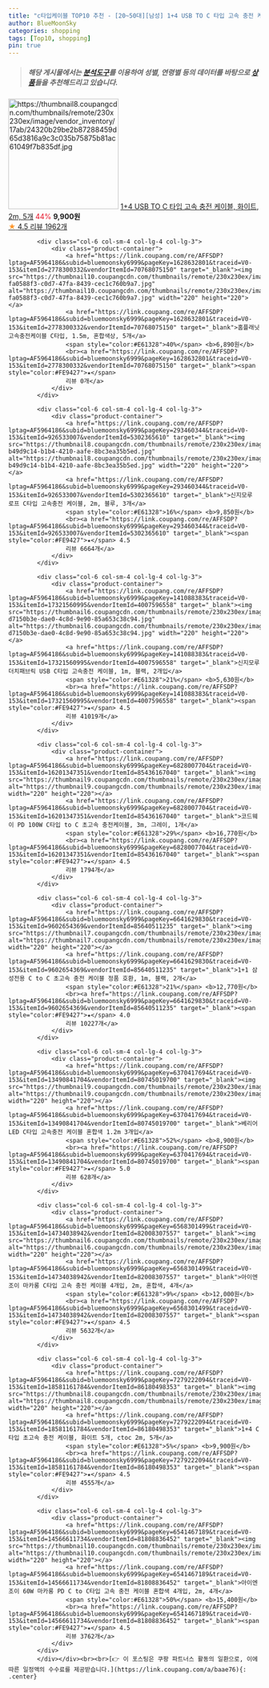 ```yaml
---
title: "c타입케이블 TOP10 추천 - [20~50대][남성] 1+4 USB TO C 타입 고속 충전 케이블, 화이트, 2m, 5개"
author: BlueMoonSky
categories: shopping
tags: [Top10, shopping]
pin: true
---
```


> ##### 해당 게시물에서는 [**분석도구**](https://itemscout.io/)를 이용하여 **성별**, **연령별** 등의 데이터를 바탕으로 [**상품**](https://link.coupang.com/a/baae76)들을 추천해드리고 있습니다.
<div class="container"><div class="row">
            <div class="col-6 col-sm-4 col-lg-4 col-lg-3">
                <div class="product-container">
                    <a href="https://link.coupang.com/re/AFFSDP?lptag=AF5964186&subid=bluemoonsky6999&pageKey=7423592701&traceid=V0-153&itemId=19263961694&vendorItemId=86379357024" target="_blank"><img src="https://thumbnail8.coupangcdn.com/thumbnails/remote/230x230ex/image/vendor_inventory/17ab/24320b29be2b87288459d65d3816a9c3c035b75875b81ac61049f7b835df.jpg" alt="https://thumbnail8.coupangcdn.com/thumbnails/remote/230x230ex/image/vendor_inventory/17ab/24320b29be2b87288459d65d3816a9c3c035b75875b81ac61049f7b835df.jpg" width="220" height="220"></a>
                    <a href="https://link.coupang.com/re/AFFSDP?lptag=AF5964186&subid=bluemoonsky6999&pageKey=7423592701&traceid=V0-153&itemId=19263961694&vendorItemId=86379357024" target="_blank">1+4 USB TO C 타입 고속 충전 케이블, 화이트, 2m, 5개</a>
                    <span style="color:#E61328">44%</span> <b>9,900원</b>
                    <br><a href="https://link.coupang.com/re/AFFSDP?lptag=AF5964186&subid=bluemoonsky6999&pageKey=7423592701&traceid=V0-153&itemId=19263961694&vendorItemId=86379357024" target="_blank"><span style="color:#FE9427">★</span> 4.5
                    리뷰 1962개</a>
                </div>
            </div>
            
            <div class="col-6 col-sm-4 col-lg-4 col-lg-3">
                <div class="product-container">
                    <a href="https://link.coupang.com/re/AFFSDP?lptag=AF5964186&subid=bluemoonsky6999&pageKey=1628632801&traceid=V0-153&itemId=2778300332&vendorItemId=70768075150" target="_blank"><img src="https://thumbnail10.coupangcdn.com/thumbnails/remote/230x230ex/image/retail/images/19079667102707-fa0588f3-c0d7-47fa-8439-cec1c760b9a7.jpg" alt="https://thumbnail10.coupangcdn.com/thumbnails/remote/230x230ex/image/retail/images/19079667102707-fa0588f3-c0d7-47fa-8439-cec1c760b9a7.jpg" width="220" height="220"></a>
                    <a href="https://link.coupang.com/re/AFFSDP?lptag=AF5964186&subid=bluemoonsky6999&pageKey=1628632801&traceid=V0-153&itemId=2778300332&vendorItemId=70768075150" target="_blank">홈플래닛 고속충전케이블 C타입, 1.5m, 혼합색상, 5개</a>
                    <span style="color:#E61328">40%</span> <b>6,890원</b>
                    <br><a href="https://link.coupang.com/re/AFFSDP?lptag=AF5964186&subid=bluemoonsky6999&pageKey=1628632801&traceid=V0-153&itemId=2778300332&vendorItemId=70768075150" target="_blank"><span style="color:#FE9427">★</span> 
                    리뷰 0개</a>
                </div>
            </div>
            
            <div class="col-6 col-sm-4 col-lg-4 col-lg-3">
                <div class="product-container">
                    <a href="https://link.coupang.com/re/AFFSDP?lptag=AF5964186&subid=bluemoonsky6999&pageKey=293460344&traceid=V0-153&itemId=926533007&vendorItemId=5302365610" target="_blank"><img src="https://thumbnail8.coupangcdn.com/thumbnails/remote/230x230ex/image/retail/images/7802467059139336-b49d9c14-b1b4-4210-aafe-8bc3ea35b5ed.jpg" alt="https://thumbnail8.coupangcdn.com/thumbnails/remote/230x230ex/image/retail/images/7802467059139336-b49d9c14-b1b4-4210-aafe-8bc3ea35b5ed.jpg" width="220" height="220"></a>
                    <a href="https://link.coupang.com/re/AFFSDP?lptag=AF5964186&subid=bluemoonsky6999&pageKey=293460344&traceid=V0-153&itemId=926533007&vendorItemId=5302365610" target="_blank">신지모루 로프 C타입 고속충전 케이블, 2m, 블루, 3개</a>
                    <span style="color:#E61328">16%</span> <b>9,850원</b>
                    <br><a href="https://link.coupang.com/re/AFFSDP?lptag=AF5964186&subid=bluemoonsky6999&pageKey=293460344&traceid=V0-153&itemId=926533007&vendorItemId=5302365610" target="_blank"><span style="color:#FE9427">★</span> 4.5
                    리뷰 6664개</a>
                </div>
            </div>
            
            <div class="col-6 col-sm-4 col-lg-4 col-lg-3">
                <div class="product-container">
                    <a href="https://link.coupang.com/re/AFFSDP?lptag=AF5964186&subid=bluemoonsky6999&pageKey=141088383&traceid=V0-153&itemId=17321560995&vendorItemId=4007596558" target="_blank"><img src="https://thumbnail6.coupangcdn.com/thumbnails/remote/230x230ex/image/retail/images/8829422918492709-d7150b3e-dae0-4c8d-9e90-85a653c38c94.jpg" alt="https://thumbnail6.coupangcdn.com/thumbnails/remote/230x230ex/image/retail/images/8829422918492709-d7150b3e-dae0-4c8d-9e90-85a653c38c94.jpg" width="220" height="220"></a>
                    <a href="https://link.coupang.com/re/AFFSDP?lptag=AF5964186&subid=bluemoonsky6999&pageKey=141088383&traceid=V0-153&itemId=17321560995&vendorItemId=4007596558" target="_blank">신지모루 더치패브릭 USB C타입 고속충전 케이블, 1m, 블랙, 2개입</a>
                    <span style="color:#E61328">21%</span> <b>5,630원</b>
                    <br><a href="https://link.coupang.com/re/AFFSDP?lptag=AF5964186&subid=bluemoonsky6999&pageKey=141088383&traceid=V0-153&itemId=17321560995&vendorItemId=4007596558" target="_blank"><span style="color:#FE9427">★</span> 4.5
                    리뷰 41019개</a>
                </div>
            </div>
            
            <div class="col-6 col-sm-4 col-lg-4 col-lg-3">
                <div class="product-container">
                    <a href="https://link.coupang.com/re/AFFSDP?lptag=AF5964186&subid=bluemoonsky6999&pageKey=6828007704&traceid=V0-153&itemId=16201347351&vendorItemId=85436167040" target="_blank"><img src="https://thumbnail9.coupangcdn.com/thumbnails/remote/230x230ex/image/vendor_inventory/d879/fd89798b711656825752416eab830f48631a5cc6e3891eb9f0ef30c7a9e2.jpg" alt="https://thumbnail9.coupangcdn.com/thumbnails/remote/230x230ex/image/vendor_inventory/d879/fd89798b711656825752416eab830f48631a5cc6e3891eb9f0ef30c7a9e2.jpg" width="220" height="220"></a>
                    <a href="https://link.coupang.com/re/AFFSDP?lptag=AF5964186&subid=bluemoonsky6999&pageKey=6828007704&traceid=V0-153&itemId=16201347351&vendorItemId=85436167040" target="_blank">코드웨이 PD 100W C타입 to C 초고속 충전케이블, 3m, 그레이, 1개</a>
                    <span style="color:#E61328">29%</span> <b>16,770원</b>
                    <br><a href="https://link.coupang.com/re/AFFSDP?lptag=AF5964186&subid=bluemoonsky6999&pageKey=6828007704&traceid=V0-153&itemId=16201347351&vendorItemId=85436167040" target="_blank"><span style="color:#FE9427">★</span> 4.5
                    리뷰 1794개</a>
                </div>
            </div>
            
            <div class="col-6 col-sm-4 col-lg-4 col-lg-3">
                <div class="product-container">
                    <a href="https://link.coupang.com/re/AFFSDP?lptag=AF5964186&subid=bluemoonsky6999&pageKey=6641629830&traceid=V0-153&itemId=9602654369&vendorItemId=85640511235" target="_blank"><img src="https://thumbnail7.coupangcdn.com/thumbnails/remote/230x230ex/image/vendor_inventory/8b69/197d12678315f08bb8057f7c919d52b41c0596d544027375bb6c037751db.jpg" alt="https://thumbnail7.coupangcdn.com/thumbnails/remote/230x230ex/image/vendor_inventory/8b69/197d12678315f08bb8057f7c919d52b41c0596d544027375bb6c037751db.jpg" width="220" height="220"></a>
                    <a href="https://link.coupang.com/re/AFFSDP?lptag=AF5964186&subid=bluemoonsky6999&pageKey=6641629830&traceid=V0-153&itemId=9602654369&vendorItemId=85640511235" target="_blank">1+1 삼성전용 C to C 초고속 충전 케이블 정품 호환, 1m, 블랙, 2개</a>
                    <span style="color:#E61328">21%</span> <b>12,770원</b>
                    <br><a href="https://link.coupang.com/re/AFFSDP?lptag=AF5964186&subid=bluemoonsky6999&pageKey=6641629830&traceid=V0-153&itemId=9602654369&vendorItemId=85640511235" target="_blank"><span style="color:#FE9427">★</span> 4.0
                    리뷰 10227개</a>
                </div>
            </div>
            
            <div class="col-6 col-sm-4 col-lg-4 col-lg-3">
                <div class="product-container">
                    <a href="https://link.coupang.com/re/AFFSDP?lptag=AF5964186&subid=bluemoonsky6999&pageKey=6370417694&traceid=V0-153&itemId=13490841704&vendorItemId=80745019700" target="_blank"><img src="https://thumbnail9.coupangcdn.com/thumbnails/remote/230x230ex/image/vendor_inventory/15da/71f06c615cf23bc73e7b2e2fb609ea9edd61ac9b83fcaffa534d902e18cf.jpg" alt="https://thumbnail9.coupangcdn.com/thumbnails/remote/230x230ex/image/vendor_inventory/15da/71f06c615cf23bc73e7b2e2fb609ea9edd61ac9b83fcaffa534d902e18cf.jpg" width="220" height="220"></a>
                    <a href="https://link.coupang.com/re/AFFSDP?lptag=AF5964186&subid=bluemoonsky6999&pageKey=6370417694&traceid=V0-153&itemId=13490841704&vendorItemId=80745019700" target="_blank">베리어 LED C타입 고속충전 케이블 혼합색 1.2m 3개입</a>
                    <span style="color:#E61328">52%</span> <b>8,900원</b>
                    <br><a href="https://link.coupang.com/re/AFFSDP?lptag=AF5964186&subid=bluemoonsky6999&pageKey=6370417694&traceid=V0-153&itemId=13490841704&vendorItemId=80745019700" target="_blank"><span style="color:#FE9427">★</span> 5.0
                    리뷰 628개</a>
                </div>
            </div>
            
            <div class="col-6 col-sm-4 col-lg-4 col-lg-3">
                <div class="product-container">
                    <a href="https://link.coupang.com/re/AFFSDP?lptag=AF5964186&subid=bluemoonsky6999&pageKey=6568301499&traceid=V0-153&itemId=14734038942&vendorItemId=82008307557" target="_blank"><img src="https://thumbnail6.coupangcdn.com/thumbnails/remote/230x230ex/image/vendor_inventory/54d2/e040b227e9ba806a2afde3702ffd9a62a19991c6cb016612c19fcd5c7c92.jpg" alt="https://thumbnail6.coupangcdn.com/thumbnails/remote/230x230ex/image/vendor_inventory/54d2/e040b227e9ba806a2afde3702ffd9a62a19991c6cb016612c19fcd5c7c92.jpg" width="220" height="220"></a>
                    <a href="https://link.coupang.com/re/AFFSDP?lptag=AF5964186&subid=bluemoonsky6999&pageKey=6568301499&traceid=V0-153&itemId=14734038942&vendorItemId=82008307557" target="_blank">아이엔조이 마카롱 C타입 고속 충전 케이블 4개입, 2m, 혼합색, 4개</a>
                    <span style="color:#E61328">9%</span> <b>12,000원</b>
                    <br><a href="https://link.coupang.com/re/AFFSDP?lptag=AF5964186&subid=bluemoonsky6999&pageKey=6568301499&traceid=V0-153&itemId=14734038942&vendorItemId=82008307557" target="_blank"><span style="color:#FE9427">★</span> 4.5
                    리뷰 5632개</a>
                </div>
            </div>
            
            <div class="col-6 col-sm-4 col-lg-4 col-lg-3">
                <div class="product-container">
                    <a href="https://link.coupang.com/re/AFFSDP?lptag=AF5964186&subid=bluemoonsky6999&pageKey=7279222094&traceid=V0-153&itemId=18581161784&vendorItemId=86180498353" target="_blank"><img src="https://thumbnail8.coupangcdn.com/thumbnails/remote/230x230ex/image/vendor_inventory/b9b2/a17b16dbc264c837f113b05b2979cdad4372c691105f73db4015123b1be4.jpg" alt="https://thumbnail8.coupangcdn.com/thumbnails/remote/230x230ex/image/vendor_inventory/b9b2/a17b16dbc264c837f113b05b2979cdad4372c691105f73db4015123b1be4.jpg" width="220" height="220"></a>
                    <a href="https://link.coupang.com/re/AFFSDP?lptag=AF5964186&subid=bluemoonsky6999&pageKey=7279222094&traceid=V0-153&itemId=18581161784&vendorItemId=86180498353" target="_blank">1+4 C타입 초고속 충전 케이블, 화이트 5개, ctoc 2m, 5개</a>
                    <span style="color:#E61328">5%</span> <b>9,900원</b>
                    <br><a href="https://link.coupang.com/re/AFFSDP?lptag=AF5964186&subid=bluemoonsky6999&pageKey=7279222094&traceid=V0-153&itemId=18581161784&vendorItemId=86180498353" target="_blank"><span style="color:#FE9427">★</span> 4.5
                    리뷰 4555개</a>
                </div>
            </div>
            
            <div class="col-6 col-sm-4 col-lg-4 col-lg-3">
                <div class="product-container">
                    <a href="https://link.coupang.com/re/AFFSDP?lptag=AF5964186&subid=bluemoonsky6999&pageKey=6541467189&traceid=V0-153&itemId=14566611734&vendorItemId=81808836452" target="_blank"><img src="https://thumbnail10.coupangcdn.com/thumbnails/remote/230x230ex/image/vendor_inventory/8cf6/13a510cd8c22e3d1f0d31f87fdc82ff09d34dba91e3e29dc2811854fe9ce.jpg" alt="https://thumbnail10.coupangcdn.com/thumbnails/remote/230x230ex/image/vendor_inventory/8cf6/13a510cd8c22e3d1f0d31f87fdc82ff09d34dba91e3e29dc2811854fe9ce.jpg" width="220" height="220"></a>
                    <a href="https://link.coupang.com/re/AFFSDP?lptag=AF5964186&subid=bluemoonsky6999&pageKey=6541467189&traceid=V0-153&itemId=14566611734&vendorItemId=81808836452" target="_blank">아이엔조이 60W 마카롱 PD C to C타입 고속 충전 케이블 혼합색 4개입, 2m, 4개</a>
                    <span style="color:#E61328">50%</span> <b>15,400원</b>
                    <br><a href="https://link.coupang.com/re/AFFSDP?lptag=AF5964186&subid=bluemoonsky6999&pageKey=6541467189&traceid=V0-153&itemId=14566611734&vendorItemId=81808836452" target="_blank"><span style="color:#FE9427">★</span> 4.5
                    리뷰 3762개</a>
                </div>
            </div>
            </div></div><br><br>[👉 이 포스팅은 쿠팡 파트너스 활동의 일환으로, 이에 따른 일정액의 수수료를 제공받습니다.](https://link.coupang.com/a/baae76){: .center}